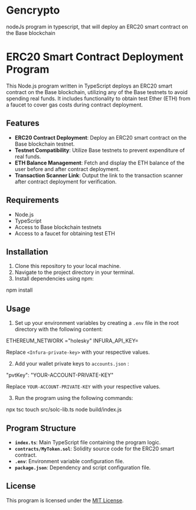 # Gencrypto
nodeJs program in typescript, that will deploy an ERC20 smart contract on the Base blockchain


# ERC20 Smart Contract Deployment Program

This Node.js program written in TypeScript deploys an ERC20 smart contract on the Base blockchain, utilizing any of the Base testnets to avoid spending real funds. It includes functionality to obtain test Ether (ETH) from a faucet to cover gas costs during contract deployment.

## Features

- **ERC20 Contract Deployment**: Deploy an ERC20 smart contract on the Base blockchain testnet.
- **Testnet Compatibility**: Utilize Base testnets to prevent expenditure of real funds.
- **ETH Balance Management**: Fetch and display the ETH balance of the user before and after contract deployment.
- **Transaction Scanner Link**: Output the link to the transaction scanner after contract deployment for verification.

## Requirements

- Node.js
- TypeScript
- Access to Base blockchain testnets
- Access to a faucet for obtaining test ETH

## Installation

1. Clone this repository to your local machine.
2. Navigate to the project directory in your terminal.
3. Install dependencies using npm:

npm install


## Usage

1. Set up your environment variables by creating a `.env` file in the root directory with the following content:

ETHEREUM_NETWORK ="holesky"
INFURA_API_KEY=<Infura-private-key>

Replace `<Infura-private-key>` with your respective values.

2. Add your wallet private keys to  `accounts.json` :

"pvtKey": "YOUR-ACCOUNT-PRIVATE-KEY"

Replace `YOUR-ACCOUNT-PRIVATE-KEY` with your respective values.

3. Run the program using the following commands:

npx tsc
touch src/solc-lib.ts 
node build/index.js    


## Program Structure

- **`index.ts`**: Main TypeScript file containing the program logic.
- **`contracts/MyToken.sol`**: Solidity source code for the ERC20 smart contract.
- **`.env`**: Environment variable configuration file.
- **`package.json`**: Dependency and script configuration file.

## License

This program is licensed under the [MIT License](LICENSE).


